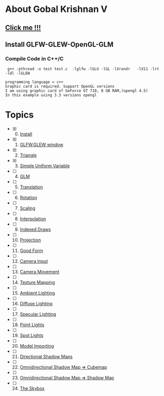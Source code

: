 # About Gobal Krishnan V
## [Click me !!!](https://engineer-ece.github.io/Home/)
## Install GLFW-GLEW-OpenGL-GLM

### Compile Code in C++/C

```
 g++ -pthread -o test test.c  -lglfw -lGLU -lGL -lXrandr   -lX11 -lrt -ldl -lGLEW
```

```
programming language = c++
Graphic card is required. Support OpenGL versions 
I am using graphic card of GeForce GT 710, 8 GB RAM,(opengl 4.5)
In this example using 3.3 versions opengl
```

# Topics 
 - [x] 0. [Install]()
 - [x] 1. [GLFW,GLEW window](https://github.com/engineer-ece/GLFW-GLEW-OpenGL/blob/main/Graphics/1.%20Create%20Window/main.cpp)
 - [x] 2. [Triangle](https://github.com/engineer-ece/GLFW-GLEW-OpenGL/blob/main/Graphics/2.%20Triangle/main.cpp)
 - [x] 3. [Simple Uniform Variable](https://github.com/engineer-ece/GLFW-GLEW-OpenGL/blob/main/Graphics/3.%20Simple%20Uniform%20Variable/main.cpp)
 - [ ] 4. [GLM]()
 - [ ] 5. [Translation]()
 - [ ] 6. [Rotation]()
 - [ ] 7. [Scaling]()
 - [ ] 8. [Interpolation]()
 - [ ] 9. [Indexed Draws]()
 - [ ] 10. [Projection]()
 - [ ] 11. [Good Form]()
 - [ ] 12. [Camera Input]()
 - [ ] 13. [Camera Movement]()
 - [ ] 14. [Texture Mapping]()
 - [ ] 15. [Ambient Lighting]()
 - [ ] 16. [Diffuse Lighting]()
 - [ ] 17. [Specular Lighting]()
 - [ ] 18. [Point Lights]()
 - [ ] 19. [Spot Lights]()
 - [ ] 20. [Model Importing]()
 - [ ] 21. [Directional Shadow Maps]()
 - [ ] 22. [Omnidirectional Shadow Map => Cubemap]()
 - [ ] 23. [Omnidirectional Shadow Map => Shadow Map]()
 - [ ] 24. [The Skybox]()
